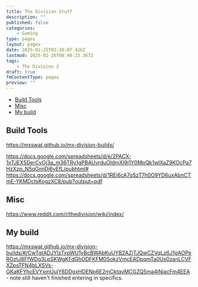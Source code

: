 ```yaml
---
title: The Division Stuff
description: ""
published: false
categories:
    - Gaming
type: pages
layout: pages
date: 2025-02-25T02:28:07.426Z
lastmod: 2025-02-26T00:40:23.367Z
tags:
    - The Division 2
draft: true
fmContentType: pages
preview: ""
---
```


<!--- cSpell:disable --->
* [Build Tools](#build-tools)
* [Misc](#misc)
* [My build](#my-build)
<!--- cSpell:enable --->

## Build Tools

<https://mxswat.github.io/mx-division-builds/>

<https://docs.google.com/spreadsheets/d/e/2PACX-1vTJEX5DerCvOj3a_m36TRy1gPBAUvrduOIdmXI9j1Y0MpQk1wIXaZ9KOcPa7HzXzp_N5qGmjDj6yEfL/pubhtml#>\
<https://docs.google.com/spreadsheets/d/1REi6cA7oSzT7h0O9YD6uxAbnCTmE-YKMDctsKogzXC8/pub?output=pdf>

## Misc

<https://www.reddit.com/r/thedivision/wiki/index/>

## My build

<https://mxswat.github.io/mx-division-builds/#/CwTgtADJYIzTxpWU1yBcBWAbKuUYB2AZjTJQwCZVqLz6J1gAOPeROztJ8FfWDg3LpSKWgKFdGhODFKFM0SokzVmcEADpqmTa0Ux0zanLCVFXZpsTFN4bLXSVs-GKaKFYhcEVYxmUujY6DDgxHDENp6E2mCktqyMCGZQ5ma4iNiacFm4EEA> - note still haven't finished entering in specifics.